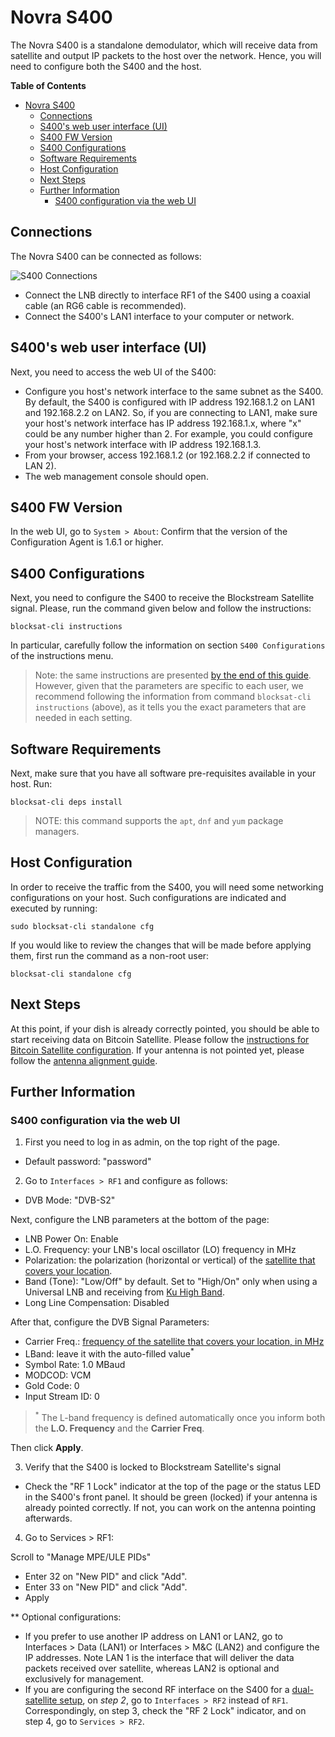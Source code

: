 # Novra S400

The Novra S400 is a standalone demodulator, which will receive data from
satellite and output IP packets to the host over the network. Hence, you will
need to configure both the S400 and the host.

<!-- markdown-toc start - Don't edit this section. Run M-x markdown-toc-generate-toc again -->
**Table of Contents**

- [Novra S400](#novra-s400)
    - [Connections](#connections)
    - [S400's web user interface (UI)](#s400s-web-user-interface-ui)
    - [S400 FW Version](#s400-fw-version)
    - [S400 Configurations](#s400-configurations)
    - [Software Requirements](#software-requirements)
    - [Host Configuration](#host-configuration)
    - [Next Steps](#next-steps)
    - [Further Information](#further-information)
        - [S400 configuration via the web UI](#s400-configuration-via-the-web-ui)

<!-- markdown-toc end -->

## Connections

The Novra S400 can be connected as follows:

![S400 Connections](img/standalone_connections.png?raw=true "S400 Connections")

- Connect the LNB directly to interface RF1 of the S400 using a coaxial cable
  (an RG6 cable is recommended).
- Connect the S400's LAN1 interface to your computer or network.

## S400's web user interface (UI)

Next, you need to access the web UI of the S400:

- Configure you host's network interface to the same subnet as the
  S400. By default, the S400 is configured with IP address 192.168.1.2
  on LAN1 and 192.168.2.2 on LAN2. So, if you are connecting to LAN1,
  make sure your host's network interface has IP address 192.168.1.x,
  where "x" could be any number higher than 2. For example, you could
  configure your host's network interface with IP address 192.168.1.3.
- From your browser, access 192.168.1.2 (or 192.168.2.2 if connected
  to LAN 2).
- The web management console should open.

## S400 FW Version

In the web UI, go to `System > About`:
Confirm that the version of the Configuration Agent is 1.6.1 or higher.

## S400 Configurations

Next, you need to configure the S400 to receive the Blockstream Satellite
signal. Please, run the command given below and follow the instructions:

```
blocksat-cli instructions
```

In particular, carefully follow the information on section `S400 Configurations`
of the instructions menu.

> Note: the same instructions are presented [by the end of this
> guide](#s400-configuration-via-the-web-ui). However, given that the parameters
> are specific to each user, we recommend following the information from command
> `blocksat-cli instructions` (above), as it tells you the exact parameters that
> are needed in each setting.

## Software Requirements

Next, make sure that you have all software pre-requisites available in your
host. Run:

```
blocksat-cli deps install
```

> NOTE: this command supports the `apt`, `dnf` and `yum` package managers.

## Host Configuration

In order to receive the traffic from the S400, you will need some networking
configurations on your host. Such configurations are indicated and executed by
running:

```
sudo blocksat-cli standalone cfg
```

If you would like to review the changes that will be made before applying them,
first run the command as a non-root user:

```
blocksat-cli standalone cfg
```

## Next Steps

At this point, if your dish is already correctly pointed, you should be able to
start receiving data on Bitcoin Satellite. Please follow the [instructions for
Bitcoin Satellite configuration](bitcoin.md). If your antenna is not pointed
yet, please follow the [antenna alignment guide](antenna-pointing.md).

## Further Information

### S400 configuration via the web UI

1. First you need to log in as admin, on the top right of the page.
- Default password: "password"

2. Go to `Interfaces > RF1` and configure as follows:

- DVB Mode: "DVB-S2"

Next, configure the LNB parameters at the bottom of the page:

- LNB Power On: Enable
- L.O. Frequency: your LNB's local oscillator (LO) frequency in MHz
- Polarization: the polarization (horizontal or vertical) of the [satellite that covers your location](https://blockstream.com/satellite/#satellite_network-coverage).
- Band (Tone): "Low/Off" by default. Set to "High/On" only when using a Universal LNB and receiving from [Ku High Band](frequency.md).
- Long Line Compensation: Disabled

After that, configure the DVB Signal Parameters:
- Carrier Freq.: [frequency of the satellite that covers your location, in MHz](frequency.md)
- LBand: leave it with the auto-filled value<sup>*</sup>
- Symbol Rate: 1.0 MBaud
- MODCOD: VCM
- Gold Code: 0
- Input Stream ID: 0

> <sup>*</sup> The L-band frequency is defined automatically once you inform
> both the **L.O. Frequency** and the **Carrier Freq**.

Then click **Apply**.

3. Verify that the S400 is locked to Blockstream Satellite's signal
- Check the "RF 1 Lock" indicator at the top of the page or the status
  LED in the S400's front panel. It should be green (locked) if your
  antenna is already pointed correctly. If not, you can work on the
  antenna pointing afterwards.

4. Go to Services > RF1:

Scroll to "Manage MPE/ULE PIDs"
- Enter 32 on "New PID" and click "Add".
- Enter 33 on "New PID" and click "Add".
- Apply

** Optional configurations:
- If you prefer to use another IP address on LAN1 or LAN2, go to
  Interfaces > Data (LAN1) or Interfaces > M&C (LAN2) and configure
  the IP addresses. Note LAN 1 is the interface that will deliver the
  data packets received over satellite, whereas LAN2 is optional and
  exclusively for management.
- If you are configuring the second RF interface on the S400 for a
  [dual-satellite setup](dual-satellite.md), on *step 2*, go to `Interfaces >
  RF2` instead of `RF1`. Correspondingly, on step 3, check the "RF 2 Lock"
  indicator, and on step 4, go to `Services > RF2`.
